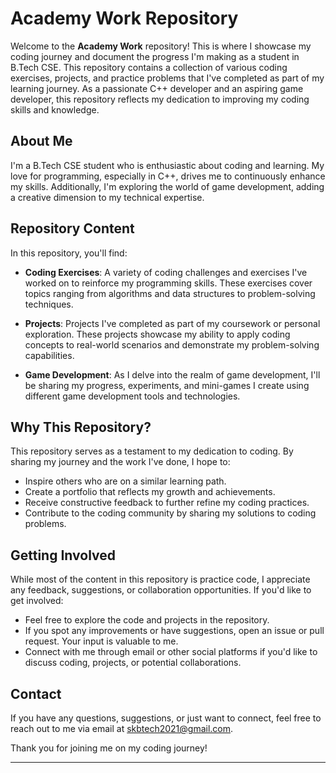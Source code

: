 # Academy Work Repository

Welcome to the **Academy Work** repository! This is where I showcase my coding journey and document the progress I'm making as a student in B.Tech CSE. This repository contains a collection of various coding exercises, projects, and practice problems that I've completed as part of my learning journey. As a passionate C++ developer and an aspiring game developer, this repository reflects my dedication to improving my coding skills and knowledge.

## About Me

I'm a B.Tech CSE student who is enthusiastic about coding and learning. My love for programming, especially in C++, drives me to continuously enhance my skills. Additionally, I'm exploring the world of game development, adding a creative dimension to my technical expertise.

## Repository Content

In this repository, you'll find:

- **Coding Exercises**: A variety of coding challenges and exercises I've worked on to reinforce my programming skills. These exercises cover topics ranging from algorithms and data structures to problem-solving techniques.

- **Projects**: Projects I've completed as part of my coursework or personal exploration. These projects showcase my ability to apply coding concepts to real-world scenarios and demonstrate my problem-solving capabilities.

- **Game Development**: As I delve into the realm of game development, I'll be sharing my progress, experiments, and mini-games I create using different game development tools and technologies.

## Why This Repository?

This repository serves as a testament to my dedication to coding. By sharing my journey and the work I've done, I hope to:

- Inspire others who are on a similar learning path.
- Create a portfolio that reflects my growth and achievements.
- Receive constructive feedback to further refine my coding practices.
- Contribute to the coding community by sharing my solutions to coding problems.

## Getting Involved

While most of the content in this repository is practice code, I appreciate any feedback, suggestions, or collaboration opportunities. If you'd like to get involved:

- Feel free to explore the code and projects in the repository.
- If you spot any improvements or have suggestions, open an issue or pull request. Your input is valuable to me.
- Connect with me through email or other social platforms if you'd like to discuss coding, projects, or potential collaborations.

## Contact

If you have any questions, suggestions, or just want to connect, feel free to reach out to me via email at skbtech2021@gmail.com.

Thank you for joining me on my coding journey!

---
